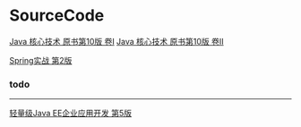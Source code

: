 # SourceCode
[Java 核心技术 原书第10版 卷I](https://book.douban.com/subject/26880667/)
[Java 核心技术 原书第10版 卷II](https://book.douban.com/subject/27165931/)

[Spring实战 第2版](https://book.douban.com/subject/3208666/)


### todo
---
[轻量级Java EE企业应用开发 第5版](https://book.douban.com/subject/30179599/)

